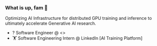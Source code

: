 ### What is up, fam 🤗

Optimizing AI Infrastructure for distributed GPU training and inference to ultimately accelerate Generative AI research.


- ? Software Engineer @ <>
- 🏋️ Software Engineering Intern @ LinkedIn [AI Training Platform]
